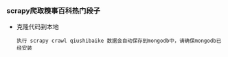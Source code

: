 ### scrapy爬取糗事百科热门段子

* 克隆代码到本地
  ```
  执行 scrapy crawl qiushibaike 数据会自动保存到mongodb中，请确保mongodb已经安装
  ```